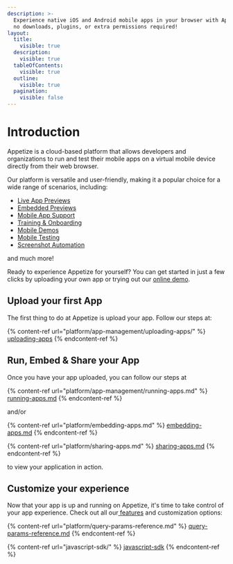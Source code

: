 ```yaml
---
description: >-
  Experience native iOS and Android mobile apps in your browser with Appetize -
  no downloads, plugins, or extra permissions required!
layout:
  title:
    visible: true
  description:
    visible: true
  tableOfContents:
    visible: true
  outline:
    visible: true
  pagination:
    visible: false
---
```


# Introduction

Appetize is a cloud-based platform that allows developers and organizations to run and test their mobile apps on a virtual mobile device directly from their web browser.

Our platform is versatile and user-friendly, making it a popular choice for a wide range of scenarios, including:

* [Live App Previews](https://appetize.io/use-cases/live-app-previews)
* [Embedded Previews](https://appetize.io/use-cases/embedded-previews)
* [Mobile App Support](https://appetize.io/use-cases/mobile-app-support)
* [Training & Onboarding](https://appetize.io/use-cases/training-onboarding)
* [Mobile Demos](https://appetize.io/use-cases/mobile-demos)
* [Mobile Testing](https://appetize.io/use-cases/mobile-app-testing)
* [Screenshot Automation](https://appetize.io/use-cases/screenshot-automation)

and much more!

Ready to experience Appetize for yourself? You can get started in just a few clicks by uploading your own app or trying out our [online demo](https://appetize.io/demo).

## Upload your first App

The first thing to do at Appetize is upload your app. Follow our steps at:

{% content-ref url="platform/app-management/uploading-apps/" %}
[uploading-apps](platform/app-management/uploading-apps/)
{% endcontent-ref %}

## Run, Embed & Share your App

Once you have your app uploaded, you can follow our steps at

{% content-ref url="platform/app-management/running-apps.md" %}
[running-apps.md](platform/app-management/running-apps.md)
{% endcontent-ref %}

and/or

{% content-ref url="platform/embedding-apps.md" %}
[embedding-apps.md](platform/embedding-apps.md)
{% endcontent-ref %}

{% content-ref url="platform/sharing-apps.md" %}
[sharing-apps.md](platform/sharing-apps.md)
{% endcontent-ref %}

to view your application in action.

## Customize your experience

Now that your app is up and running on Appetize, it's time to take control of your app experience. Check out all our[ features](features/) and customization options:

{% content-ref url="platform/query-params-reference.md" %}
[query-params-reference.md](platform/query-params-reference.md)
{% endcontent-ref %}

{% content-ref url="javascript-sdk/" %}
[javascript-sdk](javascript-sdk/)
{% endcontent-ref %}
